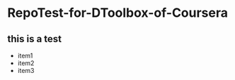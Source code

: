 RepoTest-for-DToolbox-of-Coursera
=================================

## this is a test
* item1
* item2
* item3
